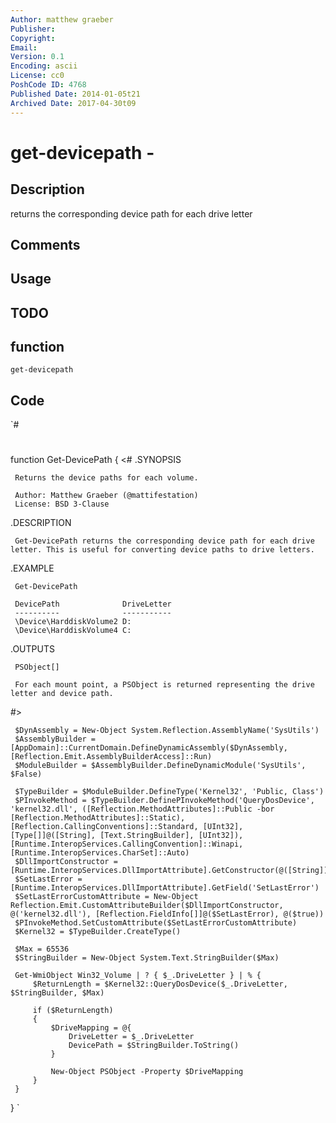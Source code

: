 ```yaml
---
Author: matthew graeber
Publisher: 
Copyright: 
Email: 
Version: 0.1
Encoding: ascii
License: cc0
PoshCode ID: 4768
Published Date: 2014-01-05t21
Archived Date: 2017-04-30t09
---
```


# get-devicepath - 

## Description

returns the corresponding device path for each drive letter

## Comments



## Usage



## TODO



## function

`get-devicepath`

## Code

`#
 #
 function Get-DevicePath
 {
 <#
 .SYNOPSIS
 
     Returns the device paths for each volume.
 
     Author: Matthew Graeber (@mattifestation)
     License: BSD 3-Clause
 
 .DESCRIPTION
 
     Get-DevicePath returns the corresponding device path for each drive letter. This is useful for converting device paths to drive letters.
 
 .EXAMPLE
 
     Get-DevicePath
 
     DevicePath              DriveLetter
     ----------              -----------
     \Device\HarddiskVolume2 D:
     \Device\HarddiskVolume4 C:
 
 .OUTPUTS
 
     PSObject[]
 
     For each mount point, a PSObject is returned representing the drive letter and device path.
 #>
 
     $DynAssembly = New-Object System.Reflection.AssemblyName('SysUtils')
     $AssemblyBuilder = [AppDomain]::CurrentDomain.DefineDynamicAssembly($DynAssembly, [Reflection.Emit.AssemblyBuilderAccess]::Run)
     $ModuleBuilder = $AssemblyBuilder.DefineDynamicModule('SysUtils', $False)
 
     $TypeBuilder = $ModuleBuilder.DefineType('Kernel32', 'Public, Class')
     $PInvokeMethod = $TypeBuilder.DefinePInvokeMethod('QueryDosDevice', 'kernel32.dll', ([Reflection.MethodAttributes]::Public -bor [Reflection.MethodAttributes]::Static), [Reflection.CallingConventions]::Standard, [UInt32], [Type[]]@([String], [Text.StringBuilder], [UInt32]), [Runtime.InteropServices.CallingConvention]::Winapi, [Runtime.InteropServices.CharSet]::Auto)
     $DllImportConstructor = [Runtime.InteropServices.DllImportAttribute].GetConstructor(@([String]))
     $SetLastError = [Runtime.InteropServices.DllImportAttribute].GetField('SetLastError')
     $SetLastErrorCustomAttribute = New-Object Reflection.Emit.CustomAttributeBuilder($DllImportConstructor, @('kernel32.dll'), [Reflection.FieldInfo[]]@($SetLastError), @($true))
     $PInvokeMethod.SetCustomAttribute($SetLastErrorCustomAttribute)
     $Kernel32 = $TypeBuilder.CreateType()
 
     $Max = 65536
     $StringBuilder = New-Object System.Text.StringBuilder($Max)
 
     Get-WmiObject Win32_Volume | ? { $_.DriveLetter } | % {
         $ReturnLength = $Kernel32::QueryDosDevice($_.DriveLetter, $StringBuilder, $Max)
 
         if ($ReturnLength)
         {
             $DriveMapping = @{
                 DriveLetter = $_.DriveLetter
                 DevicePath = $StringBuilder.ToString()
             }
 
             New-Object PSObject -Property $DriveMapping
         }
     }
 }
`

